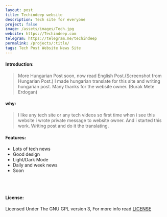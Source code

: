 ```yaml
---
layout: post
title: Techindeep website
description: Tech site for everyone
project: false
image: /assets/images/Tech.jpg
website: https://Techindeep.com
telegram: https://telegram.me/techindeep
permalink: /projects/:title/
tags: Tech Post Website News Site
---
```


#### Introduction:
> More Hungarian Post soon, now read English Post.(Screenshot from Hungarian Post.)
> I made hungarian translate for this site and writing hungarian post. Many thanks for the website owner. (Burak Mete Erdogan)

#### why:

> I like any tech site or any tech videos so first time when i see this website i wrote private message to website owner. And i started this work. Writing post and do it the translating.

#### Features:

- Lots of tech news
- Good design
- Light/Dark Mode
- Daily and week news
- Soon

<br><br>
<h4>License:</h4>
Licensed Under The GNU GPL version 3, For more info read <a target="_blank" href="">LICENSE</a>

